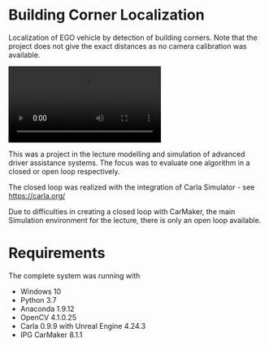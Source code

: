 # Building Corner Localization
Localization of EGO vehicle by detection of building corners. Note that the project does not give the exact distances as no camera calibration was available.

![Demonstration Video on a CarMaker model of the City of Kempten, Germany](https://github.com/adlanto/building_corner_localization/blob/master/simulation_kempten.avi)

This was a project in the lecture modelling and simulation of advanced driver assistance systems. 
The focus was to evaluate one algorithm in a closed or open loop respectively. 

The closed loop was realized with the integration of Carla Simulator - see https://carla.org/

Due to difficulties in creating a closed loop with CarMaker, the main Simulation environment for the lecture, there is only an open loop available. 


# Requirements
The complete system was running with
- Windows 10
- Python 3.7
- Anaconda 1.9.12
- OpenCV 4.1.0.25
- Carla 0.9.9 with Unreal Engine 4.24.3
- IPG CarMaker 8.1.1
